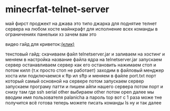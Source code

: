 # minecrfat-telnet-server
май фирст проджект на джава
это типо джарка для поднятие телнет сервера на любом хосте майнкрафт для исполнение всех команды в ограничениях панельки хз зачем вам это

видео гайд для криветок:[(клик)](https://youtu.be/Jy3WUDyi-_A)

текстовый гайд:
скачиваем файл telnetserver.jar и заливаем на хостинг и меняем в настройка название файла ядра на telnetserver.jar
запускаем сервер
останавливаем сервер как его остановить нажимаем стоп и потом килл (т.к просто стоп не работает)
заходим в файловый менджер хоста или подключаемся к ftp ил sftp и меняем в файле port.txt порт который самый основной на сервере
потом запускаем сервер
запускаем програму патти и пишем айпи нашего сервера потом порт и снизу там где ssh serial other выбираем other потом open
далее мы вводим имя пользователя palanicha а пароль top вот с 1 раза може тне получится
всё готова теперь можете писать команды ls ну и так далее

